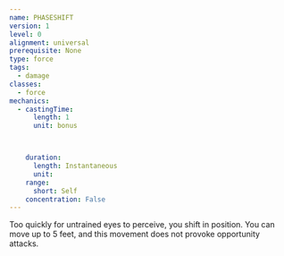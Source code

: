 ```yaml
---
name: PHASESHIFT
version: 1
level: 0
alignment: universal
prerequisite: None
type: force
tags:
  - damage
classes:
  - force
mechanics:
  - castingTime:
      length: 1
      unit: bonus



    duration:
      length: Instantaneous
      unit: 
    range:
      short: Self
    concentration: False
---
```

Too quickly for untrained eyes to perceive, you shift in position. You can move up to 5 feet, and this movement does not provoke opportunity attacks.


    